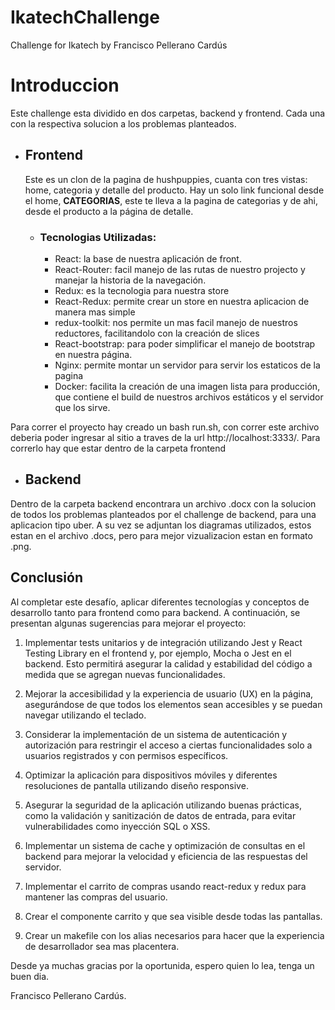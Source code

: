 
# IkatechChallenge
Challenge for Ikatech by Francisco Pellerano Cardús


# Introduccion
Este challenge esta dividido en dos carpetas, backend y frontend. Cada una con la respectiva solucion a los problemas planteados.

 - ## Frontend
	 Este es un clon de la pagina de hushpuppies, cuanta con tres vistas: home, categoria y detalle del producto. Hay un solo link funcional desde el home, **CATEGORIAS**, este te lleva a la pagina de categorias y de ahi, desde el producto a la página de detalle.
	 - ### Tecnologias Utilizadas:
		 - React: la base de nuestra aplicación de front.
		 - React-Router: facil manejo de las rutas de nuestro projecto y manejar la historia de la navegación.
         - Redux: es la tecnologia para nuestra store
         - React-Redux: permite crear un store en nuestra aplicacion de manera mas simple
         - redux-toolkit: nos permite un mas facil manejo de nuestros reductores, facilitandolo con la creación de slices
		 - React-bootstrap: para poder simplificar el manejo de bootstrap en nuestra página.
		 - Nginx: permite montar un servidor para servir los estaticos de la pagina
		 - Docker: facilita la creación de una imagen lista para producción, que contiene el build de nuestros archivos estáticos y el servidor que los sirve.

Para correr el proyecto hay creado un bash run.sh, con correr este archivo deberia poder ingresar al sitio a traves de la url http://localhost:3333/. Para correrlo hay que estar dentro de la carpeta frontend

 - ## Backend
Dentro de la carpeta backend encontrara un archivo .docx con la solucion de todos los problemas planteados por el challenge de backend, para una aplicacion tipo uber. A su vez se adjuntan los diagramas utilizados, estos estan en el archivo .docs, pero para mejor vizualizacion estan en formato .png.


## Conclusión
Al completar este desafío, aplicar diferentes tecnologías y conceptos de desarrollo tanto para frontend como para backend. A continuación, se presentan algunas sugerencias para mejorar el proyecto:

1.  Implementar tests unitarios y de integración utilizando Jest y React Testing Library en el frontend y, por ejemplo, Mocha o Jest en el backend. Esto permitirá asegurar la calidad y estabilidad del código a medida que se agregan nuevas funcionalidades.
    
2.  Mejorar la accesibilidad y la experiencia de usuario (UX) en la página, asegurándose de que todos los elementos sean accesibles y se puedan navegar utilizando el teclado.
    
3.  Considerar la implementación de un sistema de autenticación y autorización para restringir el acceso a ciertas funcionalidades solo a usuarios registrados y con permisos específicos.
    
4.  Optimizar la aplicación para dispositivos móviles y diferentes resoluciones de pantalla utilizando diseño responsive.
    
5.  Asegurar la seguridad de la aplicación utilizando buenas prácticas, como la validación y sanitización de datos de entrada, para evitar vulnerabilidades como inyección SQL o XSS.
    
6.  Implementar un sistema de cache y optimización de consultas en el backend para mejorar la velocidad y eficiencia de las respuestas del servidor.
    
8. Implementar el carrito de compras usando react-redux y redux para mantener las compras del usuario.

9. Crear el componente carrito y que sea visible desde todas las pantallas.

10. Crear un makefile con los alias necesarios para hacer que la experiencia de desarrollador sea mas placentera.

Desde ya muchas gracias por la oportunida, espero quien lo lea, tenga un buen dia.

Francisco Pellerano Cardús.